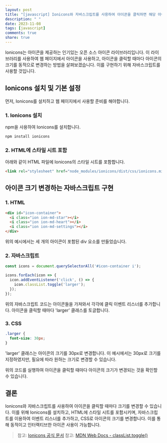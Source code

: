 ```yaml
---
layout: post
title: "[javascript] Ionicons와 자바스크립트를 사용하여 아이콘을 클릭하면 해당 아이콘의 크기가 변경되도록 구현하는 방법"
description: " "
date: 2023-11-08
tags: [javascript]
comments: true
share: true
---
```


Ionicons는 아이콘을 제공하는 인기있는 오픈 소스 아이콘 라이브러리입니다. 이 라이브러리를 사용하여 웹 페이지에서 아이콘을 사용하고, 아이콘을 클릭할 때마다 아이콘의 크기를 동적으로 변경하는 방법을 살펴보겠습니다. 이를 구현하기 위해 자바스크립트를 사용할 것입니다.

## Ionicons 설치 및 기본 설정

먼저, Ionicons를 설치하고 웹 페이지에서 사용할 준비를 해야합니다.

### 1. Ionicons 설치

npm을 사용하여 Ionicons를 설치합니다.

```javascript
npm install ionicons
```

### 2. HTML에 스타일 시트 포함

아래와 같이 HTML 파일에 Ionicons의 스타일 시트를 포함합니다.

```html
<link rel="stylesheet" href="node_modules/ionicons/dist/css/ionicons.min.css">
```

## 아이콘 크기 변경하는 자바스크립트 구현

### 1. HTML

```html
<div id="icon-container">
  <i class="ion ion-md-star"></i>
  <i class="ion ion-md-heart"></i>
  <i class="ion ion-md-settings"></i>
</div>
```

위의 예시에서는 세 개의 아이콘이 포함된 div 요소를 만들었습니다.

### 2. 자바스크립트

```javascript
const icons = document.querySelectorAll('#icon-container i');

icons.forEach(icon => {
  icon.addEventListener('click', () => {
    icon.classList.toggle('larger');
  });
});
```

위의 자바스크립트 코드는 아이콘들을 가져와서 각각에 클릭 이벤트 리스너를 추가합니다. 아이콘을 클릭할 때마다 'larger' 클래스를 토글합니다.

### 3. CSS

```css
.larger {
  font-size: 30px;
}
```

'larger' 클래스는 아이콘의 크기를 30px로 변경합니다. 이 예시에서는 30px로 크기를 지정하였지만, 필요에 따라 원하는 크기로 변경할 수 있습니다.

위의 코드를 실행하여 아이콘을 클릭할 때마다 아이콘의 크기가 변경되는 것을 확인할 수 있습니다.

## 결론

Ionicons와 자바스크립트를 사용하여 아이콘을 클릭할 때마다 크기를 변경할 수 있습니다. 이를 위해 Ionicons를 설치하고, HTML에 스타일 시트를 포함시키며, 자바스크립트를 이용하여 이벤트 리스너를 추가하고, CSS로 아이콘의 크기를 변경합니다. 이를 통해 동적이고 인터랙티브한 아이콘 사용이 가능합니다.

> 참고: [Ionicons 공식 문서](https://ionicons.com/)
> 참고: [MDN Web Docs - classList.toggle()](https://developer.mozilla.org/ko/docs/Web/API/Element/classList)
>
